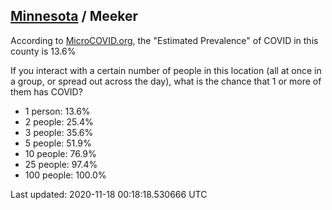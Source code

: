 
## [Minnesota](/united-states/minnesota) / Meeker

According to [MicroCOVID.org](http://microcovid.org),
the "Estimated Prevalence" of COVID in this county is 13.6%

If you interact with a certain number of people in this location
(all at once in a group, or spread out across the day), what is the chance that
1 or more of them has COVID?

- 1 person: 13.6%
- 2 people: 25.4%
- 3 people: 35.6%
- 5 people: 51.9%
- 10 people: 76.9%
- 25 people: 97.4%
- 100 people: 100.0%

Last updated: 2020-11-18 00:18:18.530666 UTC
